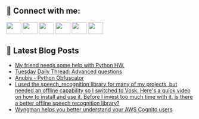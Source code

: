 ## 🔎 Connect with me:
[<img height="32" width="40" src="https://cdn.jsdelivr.net/npm/simple-icons@v5/icons/telegram.svg" />](https://t.me/bullbesh)
[<img height="32" width="40" src="https://cdn.jsdelivr.net/npm/simple-icons@v5/icons/vk.svg" />](https://vk.com/bullbesh)
[<img height="32" width="40" src="https://cdn.jsdelivr.net/npm/simple-icons@v5/icons/twitter.svg" />](https://twitter.com/bullbesh1)
[<img height="32" width="40" src="https://cdn.jsdelivr.net/npm/simple-icons@v5/icons/instagram.svg" />](https://www.instagram.com/bullbesh)
[<img height="32" width="40" src="https://cdn.jsdelivr.net/npm/simple-icons@v5/icons/reddit.svg" />](https://www.reddit.com/user/bullbesh)
[<img height="32" width="40" src="https://cdn.jsdelivr.net/npm/simple-icons@v5/icons/youtube.svg" />](https://www.youtube.com/channel/UCtfjRs6uzgq5mfm8S06WTcg)

## 📕 Latest Blog Posts
<!-- BLOG-POST-LIST:START -->
- [My friend needs some help with Python HW.](https://www.reddit.com/r/Python/comments/ubzxqw/my_friend_needs_some_help_with_python_hw/)
- [Tuesday Daily Thread: Advanced questions](https://www.reddit.com/r/Python/comments/ubz9be/tuesday_daily_thread_advanced_questions/)
- [Anubis - Python Obfuscator](https://www.reddit.com/r/Python/comments/ubxqt3/anubis_python_obfuscator/)
- [I used the speech_recognition library for many of my projects, but needed an offline capability so I switched to Vosk. Here&#39;s a quick video on how to install and use it. Before I invest too much time with it, is there a better offline speech recognition library?](https://www.reddit.com/r/Python/comments/ubwvez/i_used_the_speech_recognition_library_for_many_of/)
- [Wyngman helps you better understand your AWS Cognito users](https://www.reddit.com/r/Python/comments/ubvzi8/wyngman_helps_you_better_understand_your_aws/)
<!-- BLOG-POST-LIST:END -->

